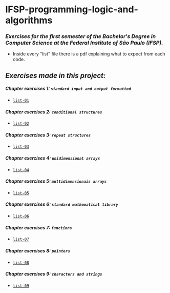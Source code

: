 # IFSP-programming-logic-and-algorithms

### _Exercises for the first semester of the Bachelor's Degree in Computer Science at the Federal Institute of São Paulo (IFSP)._
<!--
### _Exercícios do primeiro semestre do curso de Bacharelado em Ciência da Computação do Instituto Federal de São Paulo (IFSP)._
-->
- Inside every "list" file there is a pdf explaining what to expect from each code.
<!--
- Dentro de cada arquivo de "lista" há um pdf explicando o que esperar de cada código.
-->
## _Exercises made in this project:_

#### _Chapter exercises 1: `standard input and output formatted`_

- [`list-01`](list-01)

#### _Chapter exercises 2: `conditional structures`_

- [`list-02`](list-02)

#### _Chapter exercises 3: `repeat structures`_

- [`list-03`](list-03)

#### _Chapter exercises 4: `unidimensional arrays`_

- [`list-04`](list-04)

#### _Chapter exercises 5: `multidimensionais arrays`_

- [`list-05`](list-05)

#### _Chapter exercises 6: `standard mathematical library`_

- [`list-06`](list-06)

#### _Chapter exercises 7: `functions`_

- [`list-07`](list-07)

#### _Chapter exercises 8: `pointers`_

- [`list-08`](list-08)

#### _Chapter exercises 9: `characters and strings`_
- [`list-09`](list-09)
